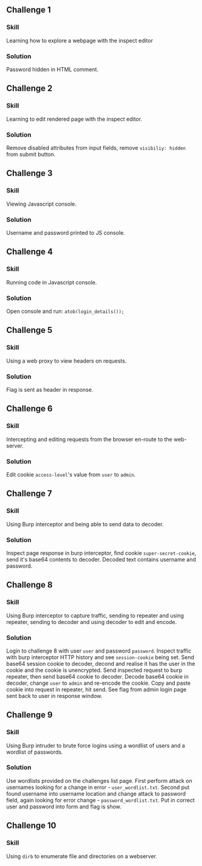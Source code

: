 

## Challenge 1 ##
### Skill ###
Learning how to explore a webpage with the inspect editor

### Solution ###
Password hidden in HTML comment.


## Challenge 2 ##
### Skill ###
Learning to edit rendered page with the inspect editor.

### Solution ###
Remove disabled attributes from input fields, remove `visibiliy: hidden` from submit button.


## Challenge 3 ##
### Skill ###
Viewing Javascript console.

### Solution ###
Username and password printed to JS console.


## Challenge 4 ##
### Skill ###
Running code in Javascript console.

### Solution ###
Open console and run: `atob(login_details());`


## Challenge 5 ##
### Skill ###
Using a web proxy to view headers on requests.

### Solution ###
Flag is sent as header in response.


## Challenge 6 ##
### Skill ###
Intercepting and editing requests from the browser en-route to the web-server.

### Solution ###
Edit cookie `access-level`'s value from `user` to `admin`.


## Challenge 7 ##
### Skill ###
Using Burp interceptor and being able to send data to decoder.

### Solution ###
Inspect page response in burp interceptor, find cookie `super-secret-cookie`, send it's base64 contents to decoder.
Decoded text contains username and password.


## Challenge 8 ##
### Skill ###
Using Burp interceptor to capture traffic, sending to repeater and using repeater, sending to decoder and using decoder to edit and encode.

### Solution ###
Login to challenge 8 with user `user` and password `password`.
Inspect traffic with burp interceptor HTTP history and see `session-cookie` being set.
Send base64 session cookie to decoder, decond and realise it has the user in the cookie and the cookie is unencrypted.
Send inspected request to burp repeater, then send base64 cookie to decoder.
Decode base64 cookie in decoder, change `user` to `admin` and re-encode the cookie.
Copy and paste cookie into request in repeater, hit send.
See flag from admin login page sent back to user in response window.

## Challenge 9 ##
### Skill ###
Using Burp intruder to brute force logins using a wordlist of users and a wordlist of passwords.

### Solution ###
Use wordlists provided on the challenges list page.
First perform attack on usernames looking for a change in error - `user_wordlist.txt`.
Second put found username into username location and change attack to password field, again looking for error change - `password_wordlist.txt`.
Put in correct user and password into form and flag is show.


## Challenge 10 ##
### Skill ###
Using `dirb` to enumerate file and directories on a webserver.
